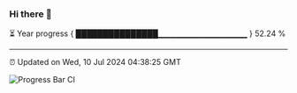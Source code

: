 ### Hi there 👋

⏳ Year progress { ███████████████▁▁▁▁▁▁▁▁▁▁▁▁▁▁▁ } 52.24 %

---

⏰ Updated on Wed, 10 Jul 2024 04:38:25 GMT

![Progress Bar CI](https://github.com/IshwaranRudhara/GIT-ACTION/workflows/Progress%20Bar%20CI/badge.svg)
